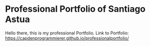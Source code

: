 # Professional Portfolio of Santiago Astua
Hello there, this is my professional Portfolio.
Link to Portfolio: https://capdenprogrammierer.github.io/professionalportfolio/

